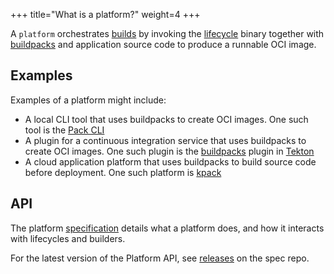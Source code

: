 +++
title="What is a platform?"
weight=4
+++

A `platform` orchestrates [builds][build] by invoking the [lifecycle] binary together with [buildpacks][buildpack] and
application source code to produce a runnable OCI image.

<!--more-->

## Examples

Examples of a platform might include:

* A local CLI tool that uses buildpacks to create OCI images. One such tool is the [Pack CLI][pack]
* A plugin for a continuous integration service that uses buildpacks to create OCI images. One such plugin is the [buildpacks][buildpacks-tekton] plugin in [Tekton]
* A cloud application platform that uses buildpacks to build source code before deployment. One such platform is [kpack][kpack]

## API

The platform [specification][spec] details what a platform does, and how it interacts with lifecycles and builders.

For the latest version of the Platform API, see [releases][releases] on the spec repo.

[api-version]: https://github.com/buildpacks/spec/blob/main/platform.md#platform-api-version
[build]: /docs/for-platform-operators/concepts/lifecycle/
[builder]: /docs/for-app-developers/concepts/builder/
[buildpack]: /docs/for-app-developers/concepts/buildpack/
[buildpacks-tekton]: https://github.com/tektoncd/catalog/tree/master/task/buildpacks
[kpack]: https://github.com/pivotal/kpack
[lifecycle]: /docs/for-platform-operators/concepts/lifecycle/
[pack]: https://github.com/buildpacks/pack
[releases]: https://github.com/buildpacks/spec/releases?q=platform
[spec]: https://github.com/buildpacks/spec/blob/main/platform.md
[tekton]: https://tekton.dev/
